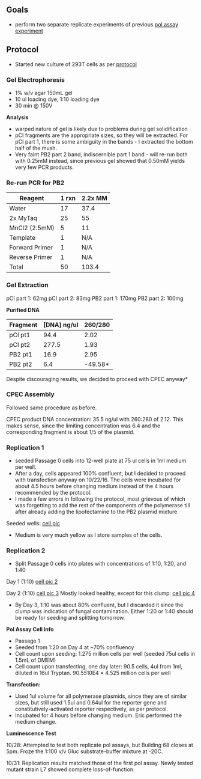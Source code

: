 ## Goals

- perform two separate replicate experiments of previous [pol assay experiment](../20160805-mutagenesis/20160928-cpec-pol-assay.md)

## Protocol

- Started new culture of 293T cells as per [protocol](../../protocols/cell-culture.md)

### Gel Electrophoresis

- 1% w/v agar 150mL gel
- 10 ul loading dye, 1:10 loading dye
- 30 min @ 150V

**Analysis**
- warped nature of gel is likely due to problems during gel solidification
- pCI fragments are the appropriate sizes, so they will be extracted. For pCI part 1, there is some ambiguity in the bands - I extracted the bottom half of the mush.
- Very faint PB2 part 2 band, indiscernible part 1 band - will re-run both with 0.25mM instead, since previous gel showed that 0.50mM yields very few PCR products.

### Re-run PCR for PB2

| Reagent        | 1 rxn | 2.2x MM |
|----------------|-------|---------|
| Water          | 17    | 37.4    |
| 2x MyTaq       | 25    | 55      |
| MnCl2 (2.5mM)  | 5     | 11      |
| Template       | 1     | N/A     |
| Forward Primer | 1     | N/A     |
| Reverse Primer | 1     | N/A     |
| Total          | 50    | 103.4   |

### Gel Extraction

pCI part 1: 62mg
pCI part 2: 83mg
PB2 part 1: 170mg
PB2 part 2: 100mg

**Purified DNA**

| Fragment | [DNA] ng/ul | 260/280 |
|----------|-------------|---------|
| pCI pt1  | 94.4        | 2.02    |
| pCI pt2  | 277.5       | 1.93    |
| PB2 pt1  | 16.9        | 2.95    |
| PB2 pt2  | 6.4         | -49.58*    |

Despite discouraging results, we decided to proceed with CPEC anyway*

### CPEC Assembly

Followed same procedure as before.

CPEC product DNA concentration: 35.5 ng/ul with 260:280 of 2.12. This makes sense, since the limiting concentration was 6.4 and the corresponding fragment is about 1/5 of the plasmid.

### Replication 1

- seeded Passage 0 cells into 12-well plate at 75 ul cells in 1ml medium per well.
- After a day, cells appeared 100% confluent, but I decided to proceed with transfection anyway on 10/22/16. The cells were incubated for about 4.5 hours before changing medium instead of the 4 hours recommended by the protocol.
- I made a few errors in following the protocol, most grievous of which was forgetting to add the rest of the components of the polymerase till after already adding the lipofectamine to the PB2 plasmid mixture

Seeded wells:
[cell pic](./20161022-rep1-well.JPG)

- Medium is very much yellow as I store samples of the cells.

### Replication 2

- Split Passage 0 cells into plates with concentrations of 1:10, 1:20, and 1:40

Day 1 (1:10)
[cell pic 2](./20161022-293T-10x.JPG)

Day 2 (1:10)
[cell pic 3](./20161023-293T-10x.JPG)
Mostly looked healthy, except for this clump:
[cell pic 4](./20161023-293T-10x-clump.JPG)

- By Day 3, 1:10 was about 80% confluent, but I discarded it since the clump was indication of fungal contamination. Either 1:20 or 1:40 should be ready for seeding and splitting tomorrow.

**Pol Assay Cell Info**
- Passage 1
- Seeded from 1:20 on Day 4 at ~70% confluency
- Cell count upon seeding: 1.275 million cells per well (seeded 75ul cells in 1.5mL of DMEM)
- Cell count upon transfecting, one day later: 90.5 cells, 4ul from 1ml, diluted in 16ul Tryptan. 90.5*5*10E4 = 4.525 million cells per well

**Transfection:**
- Used 1ul volume for all polymerase plasmids, since they are of similar sizes, but still used 1.5ul and 0.64ul for the reporter gene and constitutively-activated reporter respectively, as per protocol.
- Incubated for 4 hours before changing medium. Eric performed the medium change.

**Luminescence Test**

10/28: Attempted to test both replicate pol assays, but Building 68 closes at 5pm. Froze the 1:100 v/v Gluc substrate-buffer mixture at -20C.

10/31: Replication results matched those of the first pol assay. Newly tested mutant strain L7 showed complete loss-of-function.
